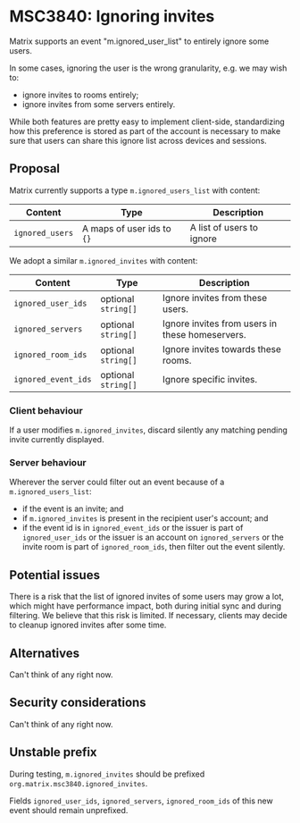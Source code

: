 # MSC3840: Ignoring invites

Matrix supports an event "m.ignored_user_list" to entirely ignore some users.

In some cases, ignoring the user is the wrong granularity, e.g. we may wish to:

- ignore invites to rooms entirely;
- ignore invites from some servers entirely.

While both features are pretty easy to implement client-side, standardizing how this preference
is stored as part of the account is necessary to make sure that users can share this ignore list
across devices and sessions.

## Proposal


Matrix currently supports a type `m.ignored_users_list` with content:

| Content | Type | Description |
|---------|------|-------------|
| `ignored_users` | A maps of user ids to `{}` | A list of users to ignore |


We adopt a similar `m.ignored_invites` with content:

| Content | Type | Description |
|---------|------|-------------|
| `ignored_user_ids`   | optional `string[]` | Ignore invites from these users. |
| `ignored_servers`    | optional `string[]` | Ignore invites from users in these homeservers. |
| `ignored_room_ids`   | optional `string[]` | Ignore invites towards these rooms. |
| `ignored_event_ids`  | optional `string[]` | Ignore specific invites. |

### Client behaviour

If a user modifies `m.ignored_invites`, discard silently any matching pending invite
currently displayed.

### Server behaviour

Wherever the server could filter out an event because of a `m.ignored_users_list`:
- if the event is an invite; and
- if `m.ignored_invites` is present in the recipient user's account; and
- if the event id is in `ignored_event_ids` or the issuer is part of `ignored_user_ids` or the issuer is an account on `ignored_servers` or the invite room is part of `ignored_room_ids`, then filter out the event silently.

## Potential issues

There is a risk that the list of ignored invites of some users may grow a lot, which might have
performance impact, both during initial sync and during filtering. We believe that this risk is
limited. If necessary, clients may decide to cleanup ignored invites after some time.

## Alternatives

Can't think of any right now.

## Security considerations

Can't think of any right now.

## Unstable prefix

During testing, `m.ignored_invites` should be prefixed `org.matrix.msc3840.ignored_invites`.

Fields `ignored_user_ids`, `ignored_servers`, `ignored_room_ids` of this new event should remain unprefixed.

